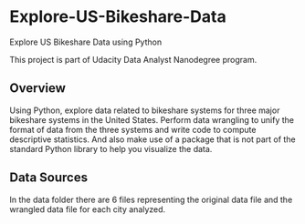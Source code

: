 # Explore-US-Bikeshare-Data
Explore US Bikeshare Data using Python

This project is part of Udacity Data Analyst Nanodegree program.

## Overview

Using Python, explore data related to bikeshare systems for three major bikeshare systems in the United States. 
Perform data wrangling to unify the format of data from the three systems and write code to compute descriptive statistics. 
And also make use of a package that is not part of the standard Python library to help you visualize the data.

## Data Sources

In the data folder there are 6 files representing the original data file and the wrangled data file for each city analyzed.
